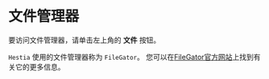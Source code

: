 # 文件管理器

要访问文件管理器，请单击左上角的 **<i class="fas fa-fw fa-folder-open"></i> 文件** 按钮。

`Hestia` 使用的文件管理器称为 `FileGator`。 您可以在[FileGator官方网站](https://filegator.io/)上找到有关它的更多信息。
